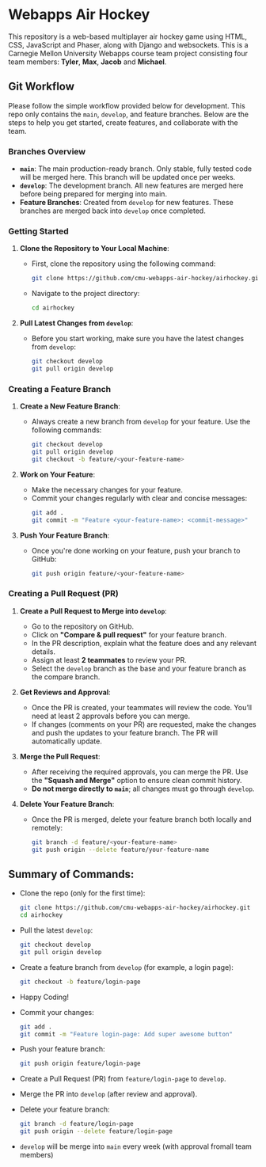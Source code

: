 # Webapps Air Hockey

This repository is a web-based multiplayer air hockey game using HTML, CSS, JavaScript and Phaser, along with Django and websockets. This is a Carnegie Mellon University Webapps course team project consisting four team members: **Tyler**, **Max**, **Jacob** and **Michael**.

## Git Workflow
Please follow the simple workflow provided below for development. This repo only contains the `main`, `develop`, and feature branches. Below are the steps to help you get started, create features, and collaborate with the team.

### Branches Overview
- **`main`**: The main production-ready branch. Only stable, fully tested code will be merged here. This branch will be updated once per weeks.
- **`develop`**: The development branch. All new features are merged here before being prepared for merging into main.
- **Feature Branches**: Created from `develop` for new features. These branches are merged back into `develop` once completed.

### Getting Started

1. **Clone the Repository to Your Local Machine**:
   - First, clone the repository using the following command:
     ```bash
     git clone https://github.com/cmu-webapps-air-hockey/airhockey.git
     ```
   - Navigate to the project directory:
     ```bash
     cd airhockey
     ```

2. **Pull Latest Changes from `develop`**:
   - Before you start working, make sure you have the latest changes from `develop`:
     ```bash
     git checkout develop
     git pull origin develop
     ```

### Creating a Feature Branch

1. **Create a New Feature Branch**:
   - Always create a new branch from `develop` for your feature. Use the following commands:
     ```bash
     git checkout develop
     git pull origin develop
     git checkout -b feature/<your-feature-name>
     ```

2. **Work on Your Feature**:
   - Make the necessary changes for your feature.
   - Commit your changes regularly with clear and concise messages:
     ```bash
     git add .
     git commit -m "Feature <your-feature-name>: <commit-message>"
     ```

3. **Push Your Feature Branch**:
   - Once you're done working on your feature, push your branch to GitHub:
     ```bash
     git push origin feature/<your-feature-name>
     ```

### Creating a Pull Request (PR)

1. **Create a Pull Request to Merge into `develop`**:
   - Go to the repository on GitHub.
   - Click on **"Compare & pull request"** for your feature branch.
   - In the PR description, explain what the feature does and any relevant details.
   - Assign at least **2 teammates** to review your PR.
   - Select the `develop` branch as the base and your feature branch as the compare branch.

2. **Get Reviews and Approval**:
   - Once the PR is created, your teammates will review the code. You’ll need at least 2 approvals before you can merge.
   - If changes (comments on your PR) are requested, make the changes and push the updates to your feature branch. The PR will automatically update.

3. **Merge the Pull Request**:
   - After receiving the required approvals, you can merge the PR. Use the **"Squash and Merge"** option to ensure clean commit history.
   - **Do not merge directly to `main`**; all changes must go through `develop`.

4. **Delete Your Feature Branch**:
   - Once the PR is merged, delete your feature branch both locally and remotely:
     ```bash
     git branch -d feature/<your-feature-name>
     git push origin --delete feature/your-feature-name
     ```

## Summary of Commands:

- Clone the repo (only for the first time):
  ```bash
  git clone https://github.com/cmu-webapps-air-hockey/airhockey.git
  cd airhockey
  ```
- Pull the latest `develop`:

  ```bash
  git checkout develop
  git pull origin develop
  ```
- Create a feature branch from `develop` (for example, a login page):

  ```bash
  git checkout -b feature/login-page
  ```

- Happy Coding!

- Commit your changes:

  ```bash
  git add .
  git commit -m "Feature login-page: Add super awesome button"
  ```

- Push your feature branch:

  ```bash
  git push origin feature/login-page
  ```

- Create a Pull Request (PR) from `feature/login-page` to `develop`.

- Merge the PR into `develop` (after review and approval).

- Delete your feature branch:

  ```bash
  git branch -d feature/login-page
  git push origin --delete feature/login-page
  ```

- `develop` will be merge into `main` every week (with approval fromall team members)